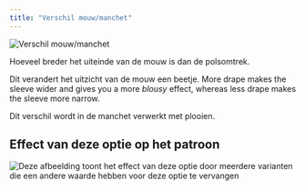 ```yaml
---
title: "Verschil mouw/manchet"
---
```


![Verschil mouw/manchet](cuffdrape.svg)

Hoeveel breder het uiteinde van de mouw is dan de polsomtrek.

<Note>

Dit verandert het uitzicht van de mouw een beetje.
More drape makes the sleeve wider and gives you a more _blousy_ effect, whereas less drape makes the sleeve more narrow.

Dit verschil wordt in de manchet verwerkt met plooien.

</Note>

## Effect van deze optie op het patroon

![Deze afbeelding toont het effect van deze optie door meerdere varianten die een andere waarde hebben voor deze optie te vervangen](simon_cuffdrape_sample.svg "Effect van deze optie op het patroon")
